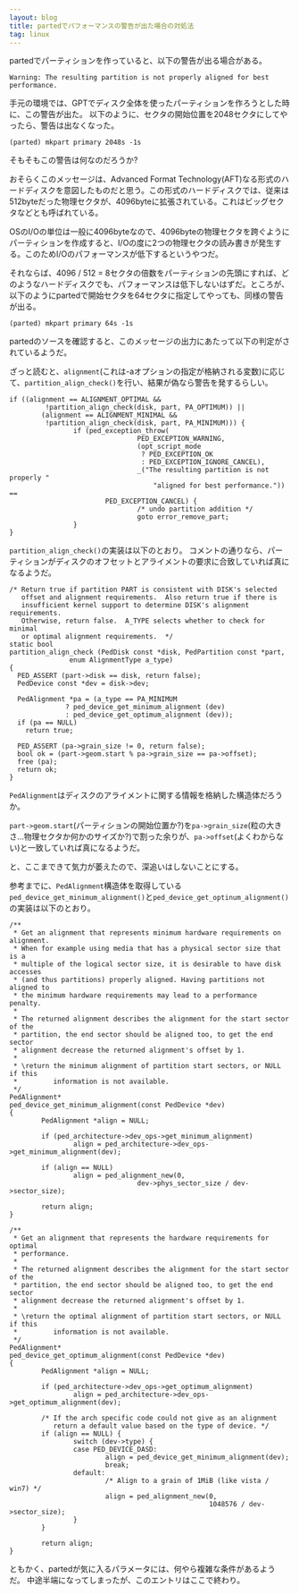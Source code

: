 ```yaml
---
layout: blog
title: partedでパフォーマンスの警告が出た場合の対処法
tag: linux
---
```




partedでパーティションを作っていると、以下の警告が出る場合がある。

~~~~
Warning: The resulting partition is not properly aligned for best performance.
~~~~

手元の環境では、GPTでディスク全体を使ったパーティションを作ろうとした時に、この警告が出た。
以下のように、セクタの開始位置を2048セクタにしてやったら、警告は出なくなった。

~~~~
(parted) mkpart primary 2048s -1s
~~~~

そもそもこの警告は何なのだろうか?

おそらくこのメッセージは、Advanced Format Technology(AFT)なる形式のハードディスクを意図したものだと思う。この形式のハードディスクでは、従来は512byteだった物理セクタが、4096byteに拡張されている。これはビッグセクタなどとも呼ばれている。

OSのI/Oの単位は一般に4096byteなので、4096byteの物理セクタを跨ぐようにパーティションを作成すると、I/Oの度に2つの物理セクタの読み書きが発生する。このためI/Oのパフォーマンスが低下するというやつだ。

それならば、4096 / 512 = 8セクタの倍数をパーティションの先頭にすれば、どのようなハードディスクでも、パフォーマンスは低下しないはずだ。ところが、以下のようにpartedで開始セクタを64セクタに指定してやっても、同様の警告が出る。

~~~~
(parted) mkpart primary 64s -1s
~~~~

partedのソースを確認すると、このメッセージの出力にあたって以下の判定がされているようだ。

ざっと読むと、`alignment`(これは-aオプションの指定が格納される変数)に応じて、`partition_align_check()`を行い、結果が偽なら警告を発するらしい。

~~~~
if ((alignment == ALIGNMENT_OPTIMAL &&
		 !partition_align_check(disk, part, PA_OPTIMUM)) ||
		(alignment == ALIGNMENT_MINIMAL &&
		 !partition_align_check(disk, part, PA_MINIMUM))) {
				if (ped_exception_throw(
								PED_EXCEPTION_WARNING,
								(opt_script_mode
								 ? PED_EXCEPTION_OK
								 : PED_EXCEPTION_IGNORE_CANCEL),
								_("The resulting partition is not properly "
									"aligned for best performance.")) ==
						PED_EXCEPTION_CANCEL) {
								/* undo partition addition */
								goto error_remove_part;
				}
}
~~~~

`partition_align_check()`の実装は以下のとおり。
コメントの通りなら、パーティションがディスクのオフセットとアライメントの要求に合致していれば真になるようだ。

~~~~
/* Return true if partition PART is consistent with DISK's selected
   offset and alignment requirements.  Also return true if there is
   insufficient kernel support to determine DISK's alignment requirements.
   Otherwise, return false.  A_TYPE selects whether to check for minimal
   or optimal alignment requirements.  */
static bool
partition_align_check (PedDisk const *disk, PedPartition const *part,
		       enum AlignmentType a_type)
{
  PED_ASSERT (part->disk == disk, return false);
  PedDevice const *dev = disk->dev;

  PedAlignment *pa = (a_type == PA_MINIMUM
		      ? ped_device_get_minimum_alignment (dev)
		      : ped_device_get_optimum_alignment (dev));
  if (pa == NULL)
    return true;

  PED_ASSERT (pa->grain_size != 0, return false);
  bool ok = (part->geom.start % pa->grain_size == pa->offset);
  free (pa);
  return ok;
}
~~~~

`PedAlignment`はディスクのアライメントに関する情報を格納した構造体だろうか。

`part->geom.start`(パーティションの開始位置か?)を`pa->grain_size`(粒の大きさ…物理セクタか何かのサイズか?)で割った余りが、`pa->offset`(よくわからない)と一致していれば真になるようだ。

と、ここまできて気力が萎えたので、深追いはしないことにする。

参考までに、`PedAlignment`構造体を取得している`ped_device_get_minimum_alignment()`と`ped_device_get_optinum_alignment()`の実装は以下のとおり。

~~~~
/**
 * Get an alignment that represents minimum hardware requirements on alignment.
 * When for example using media that has a physical sector size that is a
 * multiple of the logical sector size, it is desirable to have disk accesses
 * (and thus partitions) properly aligned. Having partitions not aligned to
 * the minimum hardware requirements may lead to a performance penalty.
 *
 * The returned alignment describes the alignment for the start sector of the
 * partition, the end sector should be aligned too, to get the end sector
 * alignment decrease the returned alignment's offset by 1.
 *
 * \return the minimum alignment of partition start sectors, or NULL if this
 *         information is not available.
 */
PedAlignment*
ped_device_get_minimum_alignment(const PedDevice *dev)
{
        PedAlignment *align = NULL;

        if (ped_architecture->dev_ops->get_minimum_alignment)
                align = ped_architecture->dev_ops->get_minimum_alignment(dev);

        if (align == NULL)
                align = ped_alignment_new(0,
                                dev->phys_sector_size / dev->sector_size);

        return align;
}

/**
 * Get an alignment that represents the hardware requirements for optimal
 * performance.
 *
 * The returned alignment describes the alignment for the start sector of the
 * partition, the end sector should be aligned too, to get the end sector
 * alignment decrease the returned alignment's offset by 1.
 *
 * \return the optimal alignment of partition start sectors, or NULL if this
 *         information is not available.
 */
PedAlignment*
ped_device_get_optimum_alignment(const PedDevice *dev)
{
        PedAlignment *align = NULL;

        if (ped_architecture->dev_ops->get_optimum_alignment)
                align = ped_architecture->dev_ops->get_optimum_alignment(dev);

        /* If the arch specific code could not give as an alignment
           return a default value based on the type of device. */
        if (align == NULL) {
                switch (dev->type) {
                case PED_DEVICE_DASD:
                        align = ped_device_get_minimum_alignment(dev);
                        break;
                default:
                        /* Align to a grain of 1MiB (like vista / win7) */
                        align = ped_alignment_new(0,
                                                  1048576 / dev->sector_size);
                }
        }

        return align;
}
~~~~

ともかく、partedが気に入るパラメータには、何やら複雑な条件があるようだ。
中途半端になってしまったが、このエントリはここで終わり。
